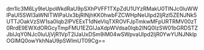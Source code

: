 dm1lc3M6Ly9leUpoWkdRaU9pSXhPVFF1TXpZdU1UYzRMakU0TlNJc0luWWlPaUl5SWl3aWNITWlPaUx3bjRlNjhKK0hwbFZCWHpNeUlpd2ljRzl5ZENJNk5UTTJOakVzSW1sa0lqb2lPVEExT1dNeVlqTXROVFJpTmkwMFpURTRMV00zT0RrdE9EWXdORGcyTmpFMU1EZGlJaXdpWVdsa0lqb2lNQ0lzSW01bGRDSTZJblJqY0NJc0luUjVjR1VpT2lJaUxDSm9iM04wSWpvaUlpd2ljR0YwYUNJNklpOGlMQ0owYkhNaU9pSWlmUT09Cg==
